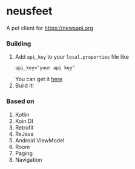 # neusfeet

A pet client for https://newsapi.org

### Building

1. Add `api_key` to your `local.properties` file like
    ```     
    api_key="your api key"
    ```
    You can get it [here](https://newsapi.org)
2. Build it!

### Based on

1. Kotlin
2. Koin DI
3. Retrofit
4. RxJava
5. Android ViewModel
6. Room
7. Paging
8. Navigation

